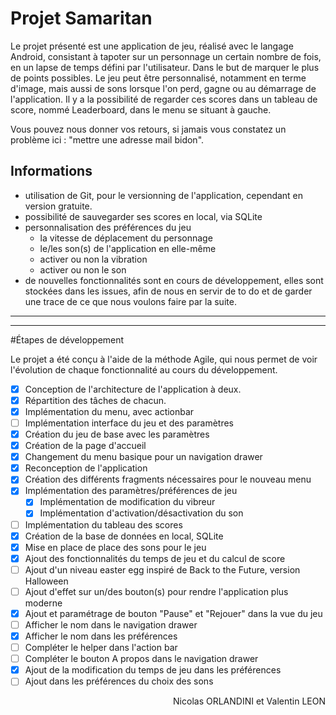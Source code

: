 # Projet Samaritan

Le projet présenté est une application de jeu, réalisé avec le langage Android, consistant à tapoter sur un personnage un certain nombre de fois, en un lapse de temps défini par l'utilisateur. Dans le but de marquer le plus de points possibles.
Le jeu peut être personnalisé, notamment en terme d'image, mais aussi de sons lorsque l'on perd, gagne ou au démarrage de l'application.
Il y a la possibilité de regarder ces scores dans un tableau de score, nommé Leaderboard, dans le menu se situant à gauche.

Vous pouvez nous donner vos retours, si jamais vous constatez un problème ici :
"mettre une adresse mail bidon".

## Informations

* utilisation de Git, pour le versionning de l'application, cependant en version gratuite.
* possibilité de sauvegarder ses scores en local, via SQLite
* personnalisation des préférences du jeu
  - la vitesse de déplacement du personnage
  - le/les son(s) de l'application en elle-même
  - activer ou non la vibration
  - activer ou non le son
* de nouvelles fonctionnalités sont en cours de développement, elles sont stockées dans les issues, afin de nous en servir de to do et de garder une trace de ce que nous voulons faire par la suite.

-----------------
-----------------

#Étapes de développement

Le projet a été conçu à l'aide de la méthode Agile, qui nous permet de voir l'évolution de chaque fonctionnalité au cours du développement.

* [x] Conception de l'architecture de l'application à deux.
* [x] Répartition des tâches de chacun.
* [x] Implémentation du menu, avec actionbar
* [ ] Implémentation interface du jeu et des paramètres
* [x] Création du jeu de base avec les paramètres
* [x] Création de la page d'accueil
* [x] Changement du menu basique pour un navigation drawer
* [x] Reconception de l'application
* [x] Création des différents fragments nécessaires pour le nouveau menu
* [x] Implémentation des paramètres/préférences de jeu
  * [x] Implémentation de modification du vibreur
  * [x] Implémentation d'activation/désactivation du son
* [ ] Implémentation du tableau des scores
* [x] Création de la base de données en local, SQLite
* [x] Mise en place de place des sons pour le jeu
* [x] Ajout des fonctionnalités du temps de jeu et du calcul de score
* [ ] Ajout d'un niveau easter egg inspiré de Back to the Future, version Halloween
* [ ] Ajout d'effet sur un/des bouton(s) pour rendre l'application plus moderne
* [x] Ajout et paramétrage de bouton "Pause" et "Rejouer" dans la vue du jeu
* [ ] Afficher le nom dans le navigation drawer
* [x] Afficher le nom dans les préférences
* [ ] Compléter le helper dans l'action bar
* [ ] Compléter le bouton A propos dans le navigation drawer
* [x] Ajout de la modification du temps de jeu dans les préférences
* [ ] Ajout dans les préférences du choix des sons

<p style="text-align:right";>Nicolas ORLANDINI et Valentin LEON</p>

